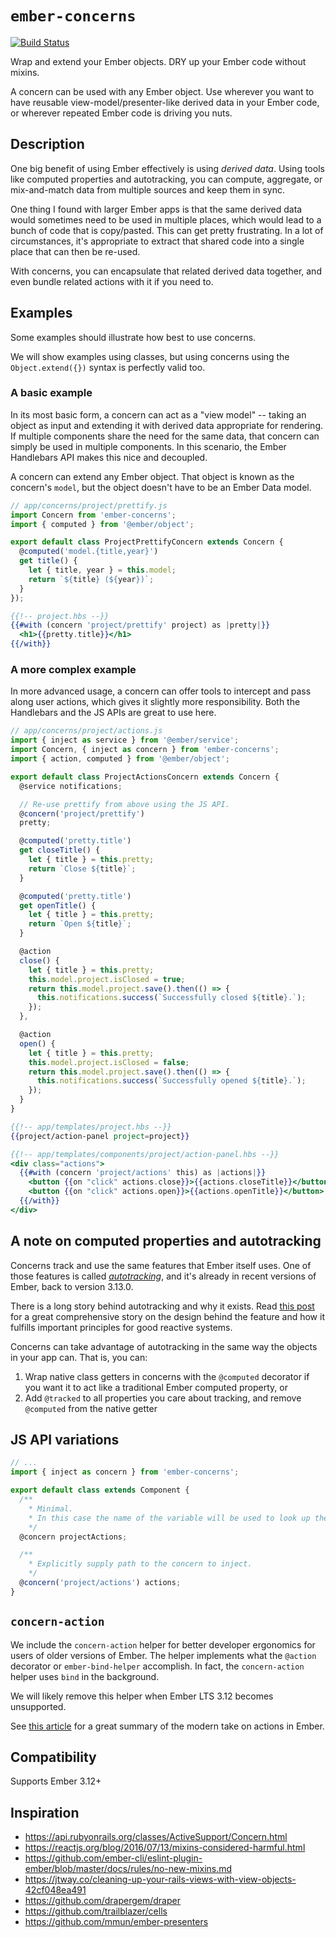 # `ember-concerns`
[![Build Status](https://travis-ci.org/patcoll/ember-concerns.svg?branch=master)](https://travis-ci.org/patcoll/ember-concerns)

Wrap and extend your Ember objects. DRY up your Ember code without mixins.

A concern can be used with any Ember object. Use wherever you want to have reusable view-model/presenter-like derived data in your Ember code, or wherever repeated Ember code is driving you nuts.

## Description

One big benefit of using Ember effectively is using *derived data*. Using tools like computed properties and autotracking, you can compute, aggregate, or mix-and-match data from multiple sources and keep them in sync.

One thing I found with larger Ember apps is that the same derived data would sometimes need to be used in multiple places, which would lead to a bunch of code that is copy/pasted. This can get pretty frustrating. In a lot of circumstances, it's appropriate to extract that shared code into a single place that can then be re-used.

With concerns, you can encapsulate that related derived data together, and even bundle related actions with it if you need to.

## Examples

Some examples should illustrate how best to use concerns.

We will show examples using classes, but using concerns using the `Object.extend({})` syntax is perfectly valid too.

### A basic example

In its most basic form, a concern can act as a "view model" -- taking an object as input and extending it with derived data appropriate for rendering. If multiple components share the need for the same data, that concern can simply be used in multiple components. In this scenario, the Ember Handlebars API makes this nice and decoupled.

A concern can extend any Ember object. That object is known as the concern's `model`, but the object doesn't have to be an Ember Data model.

```js
// app/concerns/project/prettify.js
import Concern from 'ember-concerns';
import { computed } from '@ember/object';

export default class ProjectPrettifyConcern extends Concern {
  @computed('model.{title,year}')
  get title() {
    let { title, year } = this.model;
    return `${title} (${year})`;
  }
});
```

```hbs
{{!-- project.hbs --}}
{{#with (concern 'project/prettify' project) as |pretty|}}
  <h1>{{pretty.title}}</h1>
{{/with}}
```

### A more complex example

In more advanced usage, a concern can offer tools to intercept and pass along user actions, which gives it slightly more responsibility. Both the Handlebars and the JS APIs are great to use here.

```js
// app/concerns/project/actions.js
import { inject as service } from '@ember/service';
import Concern, { inject as concern } from 'ember-concerns';
import { action, computed } from '@ember/object';

export default class ProjectActionsConcern extends Concern {
  @service notifications;

  // Re-use prettify from above using the JS API.
  @concern('project/prettify')
  pretty;

  @computed('pretty.title')
  get closeTitle() {
    let { title } = this.pretty;
    return `Close ${title}`;
  }

  @computed('pretty.title')
  get openTitle() {
    let { title } = this.pretty;
    return `Open ${title}`;
  }

  @action
  close() {
    let { title } = this.pretty;
    this.model.project.isClosed = true;
    return this.model.project.save().then(() => {
      this.notifications.success(`Successfully closed ${title}.`);
    });
  },

  @action
  open() {
    let { title } = this.pretty;
    this.model.project.isClosed = false;
    return this.model.project.save().then(() => {
      this.notifications.success(`Successfully opened ${title}.`);
    });
  }
}
```

```hbs
{{!-- app/templates/project.hbs --}}
{{project/action-panel project=project}}

{{!-- app/templates/components/project/action-panel.hbs --}}
<div class="actions">
  {{#with (concern 'project/actions' this) as |actions|}}
    <button {{on "click" actions.close}}>{{actions.closeTitle}}</button>
    <button {{on "click" actions.open}}>{{actions.openTitle}}</button>
  {{/with}}
</div>
```

## A note on computed properties and autotracking

Concerns track and use the same features that Ember itself uses. One of those features is called [*autotracking*](https://guides.emberjs.com/release/in-depth-topics/autotracking-in-depth/), and it's already in recent versions of Ember, back to version 3.13.0.

There is a long story behind autotracking and why it exists. Read [this post](https://www.pzuraq.com/how-autotracking-works/) for a great comprehensive story on the design behind the feature and how it fulfills important principles for good reactive systems.

Concerns can take advantage of autotracking in the same way the objects in your app can. That is, you can:

1. Wrap native class getters in concerns with the `@computed` decorator if you want it to act like a traditional Ember computed property, or
2. Add `@tracked` to all properties you care about tracking, and remove `@computed` from the native getter

## JS API variations

```js
// ...
import { inject as concern } from 'ember-concerns';

export default class extends Component {
  /**
    * Minimal.
    * In this case the name of the variable will be used to look up the view model.
    */
  @concern projectActions;

  /**
    * Explicitly supply path to the concern to inject.
    */
  @concern('project/actions') actions;
}
```

## `concern-action`

We include the `concern-action` helper for better developer ergonomics for users of older versions of Ember. The helper implements what the `@action` decorator or `ember-bind-helper` accomplish. In fact, the `concern-action` helper uses `bind` in the background.

We will likely remove this helper when Ember LTS 3.12 becomes unsupported.

See [this article](https://www.pzuraq.com/ember-octane-update-action/) for a great summary of the modern take on actions in Ember.

## Compatibility

Supports Ember 3.12+

## Inspiration

- https://api.rubyonrails.org/classes/ActiveSupport/Concern.html
- https://reactjs.org/blog/2016/07/13/mixins-considered-harmful.html
- https://github.com/ember-cli/eslint-plugin-ember/blob/master/docs/rules/no-new-mixins.md
- https://jtway.co/cleaning-up-your-rails-views-with-view-objects-42cf048ea491
- https://github.com/drapergem/draper
- https://github.com/trailblazer/cells
- https://github.com/mmun/ember-presenters
